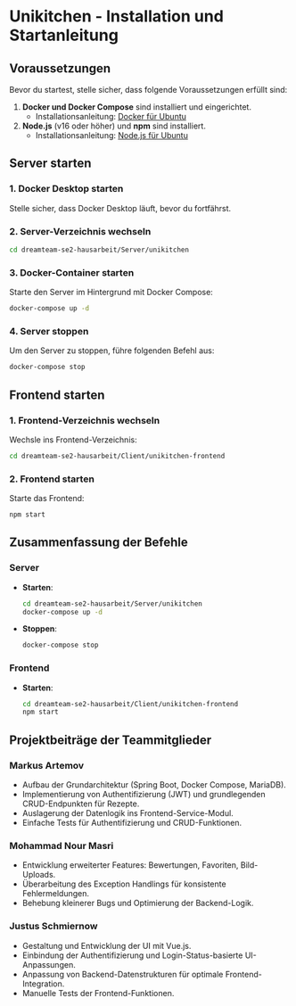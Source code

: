 # **Unikitchen - Installation und Startanleitung**

## **Voraussetzungen**
Bevor du startest, stelle sicher, dass folgende Voraussetzungen erfüllt sind:

1. **Docker und Docker Compose** sind installiert und eingerichtet.
    - Installationsanleitung: [Docker für Ubuntu](https://docs.docker.com/engine/install/ubuntu/)
2. **Node.js** (v16 oder höher) und **npm** sind installiert.
    - Installationsanleitung: [Node.js für Ubuntu](https://nodejs.org/en/download/package-manager/#debian-and-ubuntu-based-linux-distributions)

## **Server starten**

### **1. Docker Desktop starten**
Stelle sicher, dass Docker Desktop läuft, bevor du fortfährst.

### **2. Server-Verzeichnis wechseln**
```bash
cd dreamteam-se2-hausarbeit/Server/unikitchen
```

### **3. Docker-Container starten**
Starte den Server im Hintergrund mit Docker Compose:
```bash
docker-compose up -d
```

### **4. Server stoppen**
Um den Server zu stoppen, führe folgenden Befehl aus:
```bash
docker-compose stop
```

## **Frontend starten**

### **1. Frontend-Verzeichnis wechseln**
Wechsle ins Frontend-Verzeichnis:
```bash
cd dreamteam-se2-hausarbeit/Client/unikitchen-frontend
```

### **2. Frontend starten**
Starte das Frontend:
```bash
npm start
```

## **Zusammenfassung der Befehle**

### **Server**
- **Starten**:
  ```bash
  cd dreamteam-se2-hausarbeit/Server/unikitchen
  docker-compose up -d
  ```
- **Stoppen**:
  ```bash
  docker-compose stop
  ```

### **Frontend**
- **Starten**:
  ```bash
  cd dreamteam-se2-hausarbeit/Client/unikitchen-frontend
  npm start
  ```


## **Projektbeiträge der Teammitglieder**

### **Markus Artemov**
- Aufbau der Grundarchitektur (Spring Boot, Docker Compose, MariaDB).
- Implementierung von Authentifizierung (JWT) und grundlegenden CRUD-Endpunkten für Rezepte.
- Auslagerung der Datenlogik ins Frontend-Service-Modul.
- Einfache Tests für Authentifizierung und CRUD-Funktionen.

### **Mohammad Nour Masri**
- Entwicklung erweiterter Features: Bewertungen, Favoriten, Bild-Uploads.
- Überarbeitung des Exception Handlings für konsistente Fehlermeldungen.
- Behebung kleinerer Bugs und Optimierung der Backend-Logik.

### **Justus Schmiernow**
- Gestaltung und Entwicklung der UI mit Vue.js.
- Einbindung der Authentifizierung und Login-Status-basierte UI-Anpassungen.
- Anpassung von Backend-Datenstrukturen für optimale Frontend-Integration.
- Manuelle Tests der Frontend-Funktionen.